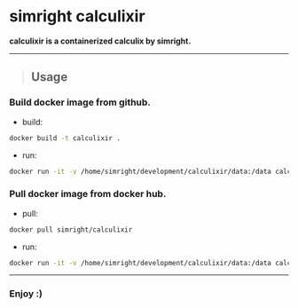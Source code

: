 # simright calculixir

**calculixir is a containerized calculix by simright.**

---

> ## Usage


### **Build docker image from github.**

* build:
``` bash
docker build -t calculixir .
```

* run:
``` bash
docker run -it -v /home/simright/development/calculixir/data:/data calculixir -i /data/simple
```

### **Pull docker image from docker hub.**

* pull:
``` bash
docker pull simright/calculixir
```

* run:
``` bash
docker run -it -v /home/simright/development/calculixir/data:/data calculixir -i /data/simple
```

---

### Enjoy :)
